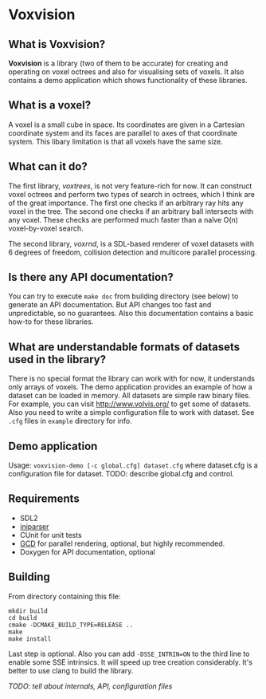 Voxvision
=========

What is Voxvision?
-----------------
**Voxvision** is a library (two of them to be accurate) for creating and
operating on voxel octrees and also for visualising sets of voxels. It also
contains a demo application which shows functionality of these libraries.

What is a voxel?
----------------
A voxel is a small cube in space. Its coordinates are given in a Cartesian
coordinate system and its faces are parallel to axes of that coordinate
system. This libary limitation is that all voxels have the same size.

What can it do?
---------------
The first library, *voxtrees*, is not very feature-rich for now. It can
construct voxel octrees and perform two types of search in octrees, which I
think are of the great importance. The first one checks if an arbitrary ray
hits any voxel in the tree. The second one checks if an arbitrary ball
intersects with any voxel. These checks are performed much faster than a naïve
O(n) voxel-by-voxel search.

The second library, *voxrnd*, is a SDL-based renderer of voxel datasets with 6
degrees of freedom, collision detection and multicore parallel processing.

Is there any API documentation?
-------------------------------
You can try to execute `make doc` from building directory (see below) to
generate an API documentation. But API changes too fast and unpredictable, so no
guarantees. Also this documentation contains a basic how-to for these libraries.

What are understandable formats of datasets used in the library?
----------------------------------------------------------------
There is no special format the library can work with for now, it understands
only arrays of voxels. The demo application provides an example of how a dataset
can be loaded in memory. All datasets are simple raw binary files. For example,
you can visit http://www.volvis.org/ to get some of datasets. Also you need to
write a simple configuration file to work with dataset. See `.cfg` files in
`example` directory for info.

Demo application
----------------
Usage: `voxvision-demo [-c global.cfg] dataset.cfg` where dataset.cfg is a
configuration file for dataset. TODO: describe global.cfg and control.

Requirements
------------
* SDL2
* [iniparser](https://github.com/ndevilla/iniparser)
* CUnit for unit tests
* [GCD](https://en.wikipedia.org/wiki/Grand_Central_Dispatch) for parallel
  rendering, optional, but highly recommended.
* Doxygen for API documentation, optional

Building
--------
From directory containing this file:
```
mkdir build
cd build
cmake -DCMAKE_BUILD_TYPE=RELEASE ..
make
make install
```
Last step is optional. Also you can add `-DSSE_INTRIN=ON` to the third line to
enable some SSE intrinsics. It will speed up tree creation considerably. It's
better to use clang to build the library.

*TODO: tell about internals, API, configuration files*
